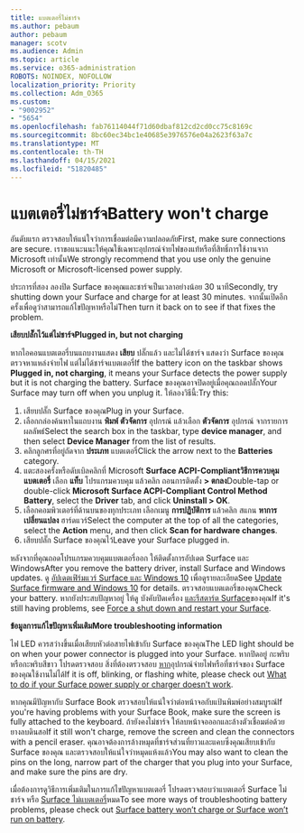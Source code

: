 ```yaml
---
title: แบตเตอรี่ไม่ชาร์จ
ms.author: pebaum
author: pebaum
manager: scotv
ms.audience: Admin
ms.topic: article
ms.service: o365-administration
ROBOTS: NOINDEX, NOFOLLOW
localization_priority: Priority
ms.collection: Adm_O365
ms.custom:
- "9002952"
- "5654"
ms.openlocfilehash: fab76114044f71d60dbaf812cd2cd0cc75c8169c
ms.sourcegitcommit: 8bc60ec34bc1e40685e3976576e04a2623f63a7c
ms.translationtype: MT
ms.contentlocale: th-TH
ms.lasthandoff: 04/15/2021
ms.locfileid: "51820485"
---
```

# <a name="battery-wont-charge"></a><span data-ttu-id="c9e3d-102">แบตเตอรี่ไม่ชาร์จ</span><span class="sxs-lookup"><span data-stu-id="c9e3d-102">Battery won't charge</span></span>

<span data-ttu-id="c9e3d-103">อันดับแรก ตรวจสอบให้แน่ใจว่าการเชื่อมต่อมีความปลอดภัย</span><span class="sxs-lookup"><span data-stu-id="c9e3d-103">First, make sure connections are secure.</span></span> <span data-ttu-id="c9e3d-104">เราขอแนะนนะให้คุณใช้เฉพาะอุปกรณ์จ่ายไฟของแท้หรือที่สิทธิ์การใช้งานจาก Microsoft เท่านั้น</span><span class="sxs-lookup"><span data-stu-id="c9e3d-104">We strongly recommend that you use only the genuine Microsoft or Microsoft-licensed power supply.</span></span>

<span data-ttu-id="c9e3d-105">ประการที่สอง ลองปิด Surface ของคุณและชาร์จเป็นเวลาอย่างน้อย 30 นาที</span><span class="sxs-lookup"><span data-stu-id="c9e3d-105">Secondly, try shutting down your Surface and charge for at least 30 minutes.</span></span> <span data-ttu-id="c9e3d-106">จากนั้นเปิดอีกครั้งเพื่อดูว่าสามารถแก้ไขปัญหาหรือไม่</span><span class="sxs-lookup"><span data-stu-id="c9e3d-106">Then turn it back on to see if that fixes the problem.</span></span>

<span data-ttu-id="c9e3d-107">**เสียบปลั๊กไว้แต่ไม่ชาร์จ**</span><span class="sxs-lookup"><span data-stu-id="c9e3d-107">**Plugged in, but not charging**</span></span>

<span data-ttu-id="c9e3d-108">หากไอคอนแบตเตอรี่บนแถบงานแสดง **เสียบ** ปลั๊กแล้ว และไม่ได้ชาร์จ แสดงว่า Surface ของคุณตรวจหาแหล่งจ่ายไฟ แต่ไม่ได้ชาร์จแบตเตอรี่</span><span class="sxs-lookup"><span data-stu-id="c9e3d-108">If the battery icon on the taskbar shows **Plugged in, not charging**, it means your Surface detects the power supply but it is not charging the battery.</span></span> <span data-ttu-id="c9e3d-109">Surface ของคุณอาจปิดอยู่เมื่อคุณถอดปลั๊ก</span><span class="sxs-lookup"><span data-stu-id="c9e3d-109">Your Surface may turn off when you unplug it.</span></span> <span data-ttu-id="c9e3d-110">ให้ลองวิธีนี้:</span><span class="sxs-lookup"><span data-stu-id="c9e3d-110">Try this:</span></span>

1. <span data-ttu-id="c9e3d-111">เสียบปลั๊ก Surface ของคุณ</span><span class="sxs-lookup"><span data-stu-id="c9e3d-111">Plug in your Surface.</span></span>
2. <span data-ttu-id="c9e3d-112">เลือกกล่องค้นหาในแถบงาน **พิมพ์ ตัวจัดการ** อุปกรณ์ แล้วเลือก **ตัวจัดการ** อุปกรณ์ จากรายการผลลัพธ์</span><span class="sxs-lookup"><span data-stu-id="c9e3d-112">Select the search box in the taskbar, type **device manager**, and then select **Device Manager** from the list of results.</span></span>
3. <span data-ttu-id="c9e3d-113">คลิกลูกศรที่อยู่ถัดจาก **ประเภท** แบตเตอรี่</span><span class="sxs-lookup"><span data-stu-id="c9e3d-113">Click the arrow next to the **Batteries** category.</span></span>
4. <span data-ttu-id="c9e3d-114">แตะสองครั้งหรือดับเบิลคลิกที่ Microsoft **Surface ACPI-Compliantวิธีการควบคุม แบตเตอรี่** เลือก **แท็บ** โปรแกรมควบคุม แล้วคลิก ถอนการติดตั้ง **> ตกลง**</span><span class="sxs-lookup"><span data-stu-id="c9e3d-114">Double-tap or double-click **Microsoft Surface ACPI-Compliant Control Method Battery**, select the **Driver** tab, and click **Uninstall > OK**.</span></span>
5. <span data-ttu-id="c9e3d-115">เลือกคอมพิวเตอร์ที่ด้านบนของทุกประเภท เลือกเมนู **การปฏิบัติการ** แล้วคลิก สแกน **หาการเปลี่ยนแปลง** ฮาร์ดแวร์</span><span class="sxs-lookup"><span data-stu-id="c9e3d-115">Select the computer at the top of all the categories, select the **Action** menu, and then click **Scan for hardware changes**.</span></span>
6. <span data-ttu-id="c9e3d-116">เสียบปลั๊ก Surface ของคุณไว้</span><span class="sxs-lookup"><span data-stu-id="c9e3d-116">Leave your Surface plugged in.</span></span>

<span data-ttu-id="c9e3d-117">หลังจากที่คุณถอดโปรแกรมควบคุมแบตเตอรี่ออก ให้ติดตั้งการอัปเดต Surface และ Windows</span><span class="sxs-lookup"><span data-stu-id="c9e3d-117">After you remove the battery driver, install Surface and Windows updates.</span></span> <span data-ttu-id="c9e3d-118">ดู [อัปเดตเฟิร์มแวร์ Surface และ Windows 10](https://support.microsoft.com/help/4023505) เพื่อดูรายละเอียด</span><span class="sxs-lookup"><span data-stu-id="c9e3d-118">See [Update Surface firmware and Windows 10](https://support.microsoft.com/help/4023505) for details.</span></span> <span data-ttu-id="c9e3d-119">ตรวจสอบแบตเตอรี่ของคุณ</span><span class="sxs-lookup"><span data-stu-id="c9e3d-119">Check your battery.</span></span> <span data-ttu-id="c9e3d-120">หากยังประสบปัญหาอยู่ ให้ดู บังคับปิดเครื่อง [และรีสตาร์ต Surface](https://support.microsoft.com/help/4036280/surface-force-a-shut-down-and-restart-your-surface)ของคุณ</span><span class="sxs-lookup"><span data-stu-id="c9e3d-120">If it's still having problems, see [Force a shut down and restart your Surface](https://support.microsoft.com/help/4036280/surface-force-a-shut-down-and-restart-your-surface).</span></span>

<span data-ttu-id="c9e3d-121">**ข้อมูลการแก้ไขปัญหาเพิ่มเติม**</span><span class="sxs-lookup"><span data-stu-id="c9e3d-121">**More troubleshooting information**</span></span>

<span data-ttu-id="c9e3d-122">ไฟ LED ควรสว่างขึ้นเมื่อเสียบหัวต่อสายไฟเข้ากับ Surface ของคุณ</span><span class="sxs-lookup"><span data-stu-id="c9e3d-122">The LED light should be on when your power connector is plugged into your Surface.</span></span> <span data-ttu-id="c9e3d-123">หากปิดอยู่ กะพริบ หรือกะพริบสีขาว โปรดตรวจสอบ สิ่งที่ต้องตรวจสอบ [หาก](https://support.microsoft.com/help/4484763/surface-fix-issues-with-your-power-supply)อุปกรณ์จ่ายไฟหรือที่ชาร์จของ Surface ของคุณใช้งานไม่ได้</span><span class="sxs-lookup"><span data-stu-id="c9e3d-123">If it is off, blinking, or flashing white, please check out [What to do if your Surface power supply or charger doesn’t work](https://support.microsoft.com/help/4484763/surface-fix-issues-with-your-power-supply).</span></span> 

<span data-ttu-id="c9e3d-124">หากคุณมีปัญหากับ Surface Book ตรวจสอบให้แน่ใจว่าต่อหน้าจอกับแป้นพิมพ์อย่างสมบูรณ์</span><span class="sxs-lookup"><span data-stu-id="c9e3d-124">If you're having problems with your Surface Book, make sure the screen is fully attached to the keyboard.</span></span> <span data-ttu-id="c9e3d-125">ถ้ายังคงไม่ชาร์จ ให้ลบหน้าจอออกและล้างตัวเชื่อมต่อด้วยยางลบดินสอ</span><span class="sxs-lookup"><span data-stu-id="c9e3d-125">If it still won't charge, remove the screen and clean the connectors with a pencil eraser.</span></span> <span data-ttu-id="c9e3d-126">คุณอาจต้องการล้างหมุดที่ชาร์จส่วนที่ยาวและแคบซึ่งคุณเสียบเข้ากับ Surface ของคุณ และตรวจสอบให้แน่ใจว่าหมุดแห้งแล้ว</span><span class="sxs-lookup"><span data-stu-id="c9e3d-126">You may also want to clean the pins on the long, narrow part of the charger that you plug into your Surface, and make sure the pins are dry.</span></span>

<span data-ttu-id="c9e3d-127">เมื่อต้องการดูวิธีการเพิ่มเติมในการแก้ไขปัญหาแบตเตอรี่ โปรดตรวจสอบว่าแบตเตอรี่ Surface ไม่ชาร์จ หรือ [Surface ไม่แบตเตอรี่](https://support.microsoft.com/help/4023536/surface-surface-battery-wont-charge)หมด</span><span class="sxs-lookup"><span data-stu-id="c9e3d-127">To see more ways of troubleshooting battery problems, please check out [Surface battery won’t charge or Surface won’t run on battery](https://support.microsoft.com/help/4023536/surface-surface-battery-wont-charge).</span></span>
